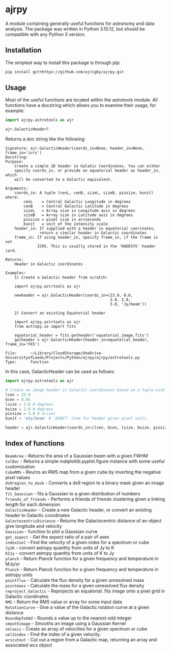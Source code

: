 # ajrpy
A module containing generally useful functions for astronomy and data analysis. The package was written in Python 3.10.12, but should be compatible with any Python 3 version.

## Installation
The simplest way to install this package is through pip:

```zsh
pip install git+https://github.com/ajrigby/ajrpy.git
```

## Usage
Most of the useful functions are located within the astrotools module. All functions have a docstring
which allows you to examine their usage, for example:

```python
import ajrpy.astrotools as ajr

ajr.GalacticHeader?
```

Returns a doc string like the following:
```
Signature: ajr.GalacticHeader(coords_in=None, header_in=None, frame_in='icrs')
Docstring:
Purpose: 
    Create a simple 2D header in Galatic Coordinates. You can either
    specify coords_in, or provide an equatorial header as header_in, which
    will be converted to a Galactic equivalent.

Arguments:
    coords_in: A tuple (cenL, cenB, sizeL, sizeB, pixsize, bunit) where:
        cenL    = Central Galactic Longitude in degrees
        cenB    = Central Galactic Latitude in degrees
        sizeL   = Array size in Longitude axis in degrees
        sizeB   = Array size in Latitude axis in degrees
        pixsize = pixel size in arcseconds
        bunit   = unit of the intensity scale
    header_in: If supplied with a header in equatorial coorinates,
               return a similar header in Galactic coordinates
    frame_in: If using header_in, specify frame_in, if the frame is not 
              ICRS. This is usually stored in the 'RADESYS' header card.

Returns:
    Header in Galactic coordinates

Examples:
    1) Create a Galactic header from scratch:

    import ajrpy.astrtools as ajr
    
    newheader = ajr.GalacticHeader(coords_in=(23.9, 0.0, 
                                              3.0, 2.0, 
                                              3.0, 'Jy/beam'))

    2) Convert an existing Equatorial header

    import ajrpy.astrtools as ajr
    from astropy.io import fits

    equatorial_header = fits.getheader('equatorial_image.fits')
    galheader = ajr.GalacticHeader(header_in=equatorial_header, frame_in='FK5')
        
File:      ~/Library/CloudStorage/OneDrive-UniversityofLeeds/Projects/Python/ajrpy/ajrpy/astrotools.py
Type:      function
```


In this case, GalacticHeader can be used as follows:

```python
import ajrpy.astrotools as ajr

# Create an image header in Galactic coordinates based on a tuple with 6 items:
lcen = 23.9
bcen = 0.05
lsize = 3.0 # degrees
bsize = 2.0 # degrees
pixsize = 3.0 # arcsec
bunit = 'mJy/beam' # 'BUNIT' item for header gives pixel units

header = ajr.GalacticHeader(coords_in=(lcen, bcen, lsize, bsize, pixsize, bunit))
```

## Index of functions

`BeamArea` - Returns the area of a Gaussian beam with a given FWHM  \
`ColBar` - Returns a simple matplotlib.pyplot.figure instance with some useful customization  \
`CubeRMS` - Reurns an RMS map from a given cube by inverting the negative pixel values  \
`ds9region_to_mask` - Converts a ds9 region to a binary mask given an image header \
`fit_Gaussian` - fits a Gaussian to a given distribution of numbers \
`friends_of_friends` - Performs a friends of friends clustering given a linking length for each dimension \
`GalacticHeader` - Create a new Galactic header, or convert an existing header to Galactic coordinates \
`GalactocentricDistance` - Returns the Galactocentric distance of an object give longitude and velocity \
`Gaussian` - function to plot a Gaussian curve \
`get_aspect` - Get the aspect ratio of a pair of axes \
`index2vel` - Find the velocity of a given index for a spectrum or cube \
`Jy2K` - convert astropy quantity from units of Jy to K \
`K2Jy` - convert astropy quantity from units of K to Jy \
`planck` - Return Planck function for a given frequency and temperature in MJy/sr \
`Planck` - Return Planck function for a given frequency and temperature in astropy units \
`pointflux` - Calculate the flux density for a given unresolved mass \
`pointmass` - Calculate the mass for a given unresolved flux density \
`reproject_Galactic` - Reprojects an equatorial .fits image onto a pixel grid in Galactic coordinates \
`RMS` - Return the RMS value or array for some input data \
`RotationCurve` - Give a value of the Galactic rotation curve at a given distance \
`RoundUpToOdd` - Rounds a value up to the nearest odd integer  \
`smoothimage` - Smooths an image using a Gaussian Kernel \
`velaxis` - Create an array of velocities for a given spectrum or cube \
`vel2index` - Find the index of a given velocity. \
`wcscutout` - Cut out a region from a Galactic map, returning an array and associated wcs object


